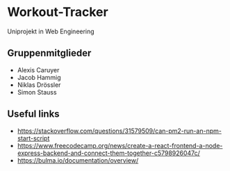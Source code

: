 # Workout-Tracker
Uniprojekt in Web Engineering
## Gruppenmitglieder
- Alexis Caruyer
- Jacob Hammig
- Niklas Drössler
- Simon Stauss
## Useful links
- https://stackoverflow.com/questions/31579509/can-pm2-run-an-npm-start-script
- https://www.freecodecamp.org/news/create-a-react-frontend-a-node-express-backend-and-connect-them-together-c5798926047c/
- https://bulma.io/documentation/overview/
